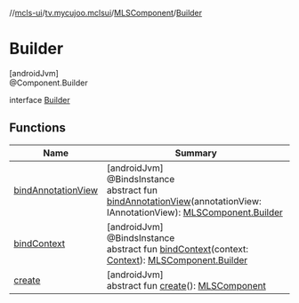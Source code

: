 //[mcls-ui](../../../../index.md)/[tv.mycujoo.mclsui](../../index.md)/[MLSComponent](../index.md)/[Builder](index.md)

# Builder

[androidJvm]\
@Component.Builder

interface [Builder](index.md)

## Functions

| Name | Summary |
|---|---|
| [bindAnnotationView](bind-annotation-view.md) | [androidJvm]<br>@BindsInstance<br>abstract fun [bindAnnotationView](bind-annotation-view.md)(annotationView: IAnnotationView): [MLSComponent.Builder](index.md) |
| [bindContext](bind-context.md) | [androidJvm]<br>@BindsInstance<br>abstract fun [bindContext](bind-context.md)(context: [Context](https://developer.android.com/reference/kotlin/android/content/Context.html)): [MLSComponent.Builder](index.md) |
| [create](create.md) | [androidJvm]<br>abstract fun [create](create.md)(): [MLSComponent](../index.md) |
